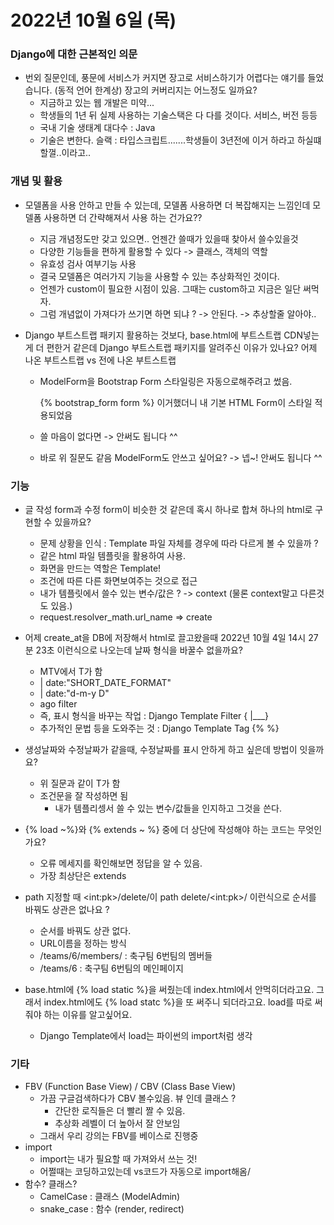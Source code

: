 # 2022년 10월 6일 (목)



### Django에 대한 근본적인 의문

- 번외 질문인데, 풍문에 서비스가 커지면 장고로 서비스하기가 어렵다는 얘기를 들었습니다. (동적 언어 한계상) 장고의 커버리지는 어느정도 일까요?
  - 지금하고 있는 웹 개발은 미약...
  - 학생들의 1년 뒤 실제 사용하는 기술스택은 다 다를 것이다. 서비스, 버전 등등
  - 국내 기술 생태계 대다수 : Java
  - 기술은 변한다. 슬랙 : 타입스크립트.......학생들이 3년전에 이거 하라고 하실떄 할껄..이라고..



### 개념 및 활용

- 모델폼을 사용 안하고 만들 수 있는데, 모델폼 사용하면 더 복잡해지는 느낌인데 모델폼 사용하면 더 간략해져서 사용 하는 건가요??

  - 지금 개념정도만 갖고 있으면.. 언젠간 쓸때가 있을때 찾아서 쓸수있을것
  - 다양한 기능들을 편하게 활용할 수 있다 -> 클래스, 객체의 역할
  - 유효성 검사 여부기능 사용 
  - 결국 모델폼은 여러가지 기능을 사용할 수 있는 추상화적인 것이다.
  - 언젠가  custom이 필요한 시점이 있음. 그때는 custom하고 지금은 일단 써먹자.
  - 그럼 개념없이 가져다가 쓰기면 하면 되냐 ? -> 안된다. -> 추상할줄 알아야..

- Django 부트스트랩 패키지 활용하는 것보다, base.html에 부트스트랩 CDN넣는게 더 편한거 같은데 Django 부트스트랩 패키지를 알려주신 이유가 있나요? 어제 나온 부트스트랩 vs 전에 나온 부트스트랩

  - ModelForm을 Bootstrap Form 스타일링은 자동으로해주려고 썼음.

    {% bootstrap_form form %} 이거했더니 내 기본 HTML Form이 스타일 적용되었음

  - 쓸 마음이 없다면 -> 안써도 됩니다 ^^
  - 바로 위 질문도 같음 ModelForm도 안쓰고 싶어요? -> 넵~! 안써도 됩니다 ^^

### 기능

- 글 작성 form과 수정 form이 비슷한 것 같은데 혹시 하나로 합쳐 하나의 html로 구현할 수 있을까요?
  - 문제 상황을 인식 :  Template 파일 자체를 경우에 따라 다르게 볼 수 있을까 ?
  - 같은 html 파일 템플릿을 활용하여 사용.
  - 화면을 만드는 역할은 Template!
  - 조건에 따른 다른 화면보여주는 것으로 접근
  - 내가 템플릿에서 쓸수 있는 변수/값은 ? -> context (물론 context말고 다른것도 있음.)
  - request.resolver_math.url_name => create

- 어제 create_at을 DB에 저장해서 html로 끌고왔을때 2022년 10월 4일 14시 27분 23초 이런식으로 나오는데 날짜 형식을 바꿀수 없을까요?
  - MTV에서 T가 함
  - | date:"SHORT_DATE_FORMAT"
  - | date:"d-m-y D"
  - ago filter
  - 즉, 표시 형식을 바꾸는 작업 : Django Template Filter { |___}
  - 추가적인 문법 등을 도와주는 것 : Django Template Tag {% %}
- 생성날짜와 수정날짜가 같을때, 수정날짜를 표시 안하게 하고 싶은데 방법이 잇을까요?
  - 위 질문과 같이 T가 함
  - 조건문을 잘 작성하면 됨
    - 내가 템플리셍서 쓸 수 있는 변수/값들을 인지하고 그것을 쓴다.
- {% load ~%}와 {% extends ~ %} 중에 더 상단에 작성해야 하는 코드는 무엇인가요?
  - 오류 메세지를 확인해보면 정답을 알 수 있음.
  - 가장 최상단은 extends
- path 지정할 때 \<int:pk>/delete/이 path delete/\<int:pk>/ 이런식으로 순서를 바꿔도 상관은 없나요 ?
  - 순서를 바꿔도 상관 없다.
  - URL이름을 정하는 방식
  - /teams/6/members/ : 축구팀 6번팀의 멤버들
  - /teams/6 : 축구팀 6번팀의 메인페이지
- base.html에 {% load static %}을 써줬는데 index.html에서 안먹히더라고요. 그래서 index.html에도 {% load statc %}을 또 써주니 되더라고요. load를 따로 써줘야 하는 이유를 알고싶어요.
  - Django Template에서 load는 파이썬의 import처럼 생각



### 기타

- FBV (Function Base View) / CBV (Class Base View)
  - 가끔 구글검색하다가 CBV 볼수있음. 뷰 인데 클래스 ? 
    - 간단한 로직들은 더 빨리 짤 수 있음.
    - 추상화 레벨이 더 높아서 잘 안보임
  - 그래서 우리 강의는 FBV를 베이스로 진행중
- import
  - import는 내가 필요할 때 가져와서 쓰는 것!
  - 어쩔때는 코딩하고있는데  vs코드가 자동으로 import해옴/
- 함수? 클래스?
  - CamelCase :  클래스 (ModelAdmin)
  - snake_case : 함수 (render, redirect)